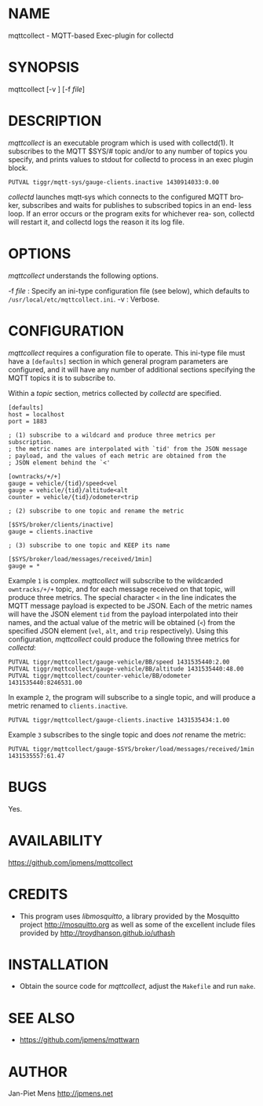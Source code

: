 NAME
====

mqttcollect - MQTT-based Exec-plugin for collectd

SYNOPSIS
========

mqttcollect [-v ] [-f *file*]

DESCRIPTION
===========

*mqttcollect* is an executable program which is used with collectd(1).
It subscribes to the MQTT \$SYS/\# topic and/or to any number of topics
you specify, and prints values to stdout for collectd to process in an
exec plugin block.

    PUTVAL tiggr/mqtt‐sys/gauge‐clients.inactive 1430914033:0.00

*collectd* launches mqtt‐sys which connects to the configured MQTT bro‐
ker, subscribes and waits for publishes to subscribed topics in an end‐
less loop. If an error occurs or the program exits for whichever rea‐
son, collectd will restart it, and collectd logs the reason it its log
file.

OPTIONS
=======

*mqttcollect* understands the following options.

-f *file*
:   Specify an ini-type configuration file (see below), which defaults
    to `/usr/local/etc/mqttcollect.ini`.
-v
:   Verbose.

CONFIGURATION
=============

*mqttcollect* requires a configuration file to operate. This ini-type
file must have a `[defaults]` section in which general program
parameters are configured, and it will have any number of additional
sections specifying the MQTT topics it is to subscribe to.

Within a *topic* section, metrics collected by *collectd* are specified.

    [defaults]
    host = localhost
    port = 1883

    ; (1) subscribe to a wildcard and produce three metrics per subscription.
    ; the metric names are interpolated with `tid' from the JSON message
    ; payload, and the values of each metric are obtained from the
    ; JSON element behind the `<'

    [owntracks/+/+]
    gauge = vehicle/{tid}/speed<vel
    gauge = vehicle/{tid}/altitude<alt
    counter = vehicle/{tid}/odometer<trip

    ; (2) subscribe to one topic and rename the metric

    [$SYS/broker/clients/inactive]
    gauge = clients.inactive

    ; (3) subscribe to one topic and KEEP its name

    [$SYS/broker/load/messages/received/1min]
    gauge = *

Example `1` is complex. *mqttcollect* will subscribe to the wildcarded
`owntracks/+/+` topic, and for each message received on that topic, will
produce three metrics. The special character `<` in the line indicates
the MQTT message payload is expected to be JSON. Each of the metric
names will have the JSON element `tid` from the payload interpolated
into their names, and the actual value of the metric will be obtained
(`<`) from the specified JSON element (`vel`, `alt`, and `trip`
respectively). Using this configuration, *mqttcollect* could produce the
following three metrics for *collectd*:

    PUTVAL tiggr/mqttcollect/gauge-vehicle/BB/speed 1431535440:2.00
    PUTVAL tiggr/mqttcollect/gauge-vehicle/BB/altitude 1431535440:48.00
    PUTVAL tiggr/mqttcollect/counter-vehicle/BB/odometer 1431535440:8246531.00

In example `2`, the program will subscribe to a single topic, and will
produce a metric renamed to `clients.inactive`.

    PUTVAL tiggr/mqttcollect/gauge-clients.inactive 1431535434:1.00

Example `3` subscribes to the single topic and does *not* rename the
metric:

    PUTVAL tiggr/mqttcollect/gauge-$SYS/broker/load/messages/received/1min 1431535557:61.47

BUGS
====

Yes.

AVAILABILITY
============

<https://github.com/jpmens/mqttcollect>

CREDITS
=======

-   This program uses *libmosquitto*, a library provided by the
    Mosquitto project <http://mosquitto.org> as well as some of the
    excellent include files provided by
    <http://troydhanson.github.io/uthash>

INSTALLATION
============

-   Obtain the source code for *mqttcollect*, adjust the `Makefile` and
    run `make`.

SEE ALSO
========

-   <https://github.com/jpmens/mqttwarn>

AUTHOR
======

Jan-Piet Mens <http://jpmens.net>

